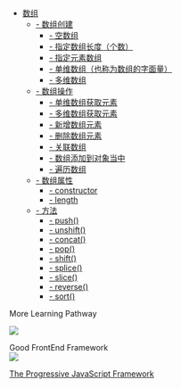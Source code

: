 <!-- <img class="logo" src="img/logo.png" /> -->

* [数组 ](base/#Javascript)
    * [- 数组创建](base/#数组创建)
        * [- 空数组](base/#空数组)
        * [- 指定数组长度（个数）](base/#指定数组长度（个数）)
        * [- 指定元素数组](base/#指定元素数组)
        * [- 单维数组（也称为数组的字面量）](base/#单维数组（也称为数组的字面量）)
        * [- 多维数组](base/#多维数组)
    * [- 数组操作](base/#数组操作)
        * [- 单维数组获取元素](base/#单维数组获取元素)
        * [- 多维数组获取元素](base/#多维数组获取元素)
        * [- 新增数组元素](base/#新增数组元素)
        * [- 删除数组元素](base/#删除数组元素)
        * [- 关联数组](base/#关联数组)
        * [- 数组添加到对象当中](base/#数组添加到对象当中)
        * [- 遍历数组](base/#遍历数组)
    * [- 数组属性](base/#数组属性)
        * [- constructor](base/#constructor)
        * [- length](base/#length)
    * [- 方法](base/#方法)
        * [- push()](base/#push)
        * [- unshift()](base/#unshift)
        * [- concat()](base/#concat)
        * [- pop()](base/#pop)
        * [- shift()](base/#shift)
        * [- splice()](base/#splice)
        * [- slice()](base/#slice)
        * [- reverse()](base/#reverse)
        * [- sort()](base/#sort)




<div class="MoreWay">More Learning Pathway</div>


<a class="developerLogo" href="https://developer.mozilla.org/zh-CN/docs/Web/JavaScript" target="_blank"><img src="https://developer.mozilla.org/static/img/web-docs-sprite.22a6a085cf14.svg"></a>


<div class="MoreWay">Good FrontEnd Framework</div>

<a class="vueLogo" href="https://cn.vuejs.org/" target="_blank">
<img src="https://cn.vuejs.org/images/logo.png">
<p>The Progressive JavaScript Framework</p>
</a>